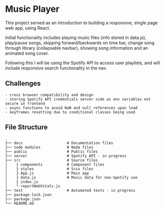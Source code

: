 # Music Player

This project served as an introduction to building a responsive, single page web app, using React.

Initial functionality includes playing music files (info stored in data.js), play/pause songs, skipping forward/backwards on time bar, change song through library (collapsable navbar), showing song information and an animated song cover.

Following this I will be using the Spotify API to access user playlists, and will include responsive search functionality in the nav. 

## Challenges

    - cross browser compatibility and design
    - storing Spotify API credentials server side as env variables not secure in frontend
    - async functions to avoid NaN and null references upon load
    - keyframes resetting due to conditional classes being used

## File Structure

```
.                  
├── docs                    # Documentation files
├── node modules            # Node files
├── public                  # Public files
├── server                  # Spotify API - in progress
├── src                     # Source files 
│    ├ components           # Component files
│    ├ styles               # Scss files
│    ├ App.js               # Main app
│    ├ data.js              # Music data for non-Spotify use
│    ├ index.js             
│    └ reportWebVitals.js   
├── test                    # Automated tests - in progress
├── package-lock.json
├── package.json
└── README.md
```